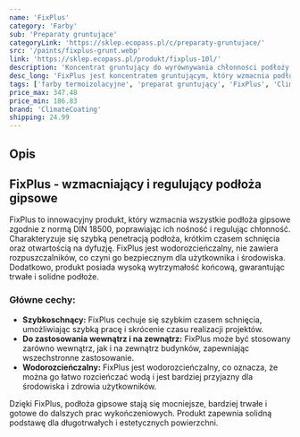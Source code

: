 ```yaml
---
name: 'FixPlus'
category: 'Farby'
sub: 'Preparaty gruntujące'
categoryLink: 'https://sklep.ecopass.pl/c/preparaty-gruntujace/'
src: '/paints/fixplus-grunt.webp'
link: 'https://sklep.ecopass.pl/produkt/fixplus-10l/'
description: 'Koncentrat gruntujący do wyrównywania chłonności podłoży mineralnych.'
desc_long: 'FixPlus jest koncentratem gruntującym, który wzmacnia podłoża gipsowe i reguluje ich chłonność. Jest szybkoschnący, ma dobrą penetrację podłoża, jest otwarty na dyfuzję, nie zawiera rozpuszczalników i ma wysoką wytrzymałość końcową. Zastosowanie znajduje w budownictwie i jako produkt dodatkowy. Jest wodorozcieńczalny i może być stosowany zarówno wewnątrz, jak i na zewnątrz.'
tags: ['farby termoizolacyjne', 'preparat gruntujący', 'FixPlus', 'ClimateCoating']
price_max: 347.48
price_min: 186.83
brand: 'ClimateCoating'
shipping: 24.99
---
```


## Opis

## FixPlus - wzmacniający i regulujący podłoża gipsowe

FixPlus to innowacyjny produkt, który wzmacnia wszystkie podłoża gipsowe zgodnie z normą DIN 18500, poprawiając ich nośność i regulując chłonność. Charakteryzuje się szybką penetracją podłoża, krótkim czasem schnięcia oraz otwartością na dyfuzję. FixPlus jest wodorozcieńczalny, nie zawiera rozpuszczalników, co czyni go bezpiecznym dla użytkownika i środowiska. Dodatkowo, produkt posiada wysoką wytrzymałość końcową, gwarantując trwałe i solidne podłoże.

### Główne cechy:

- **Szybkoschnący:** FixPlus cechuje się szybkim czasem schnięcia, umożliwiając szybką pracę i skrócenie czasu realizacji projektów.
- **Do zastosowania wewnątrz i na zewnątrz:** FixPlus może być stosowany zarówno wewnątrz, jak i na zewnątrz budynków, zapewniając wszechstronne zastosowanie.
- **Wodorozcieńczalny:** FixPlus jest wodorozcieńczalny, co oznacza, że można go łatwo rozcieńczać wodą i jest bardziej przyjazny dla środowiska i zdrowia użytkowników.

Dzięki FixPlus, podłoża gipsowe stają się mocniejsze, bardziej trwałe i gotowe do dalszych prac wykończeniowych. Produkt zapewnia solidną podstawę dla długotrwałych i estetycznych powierzchni.
